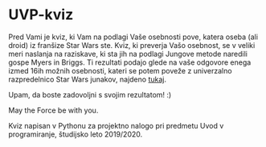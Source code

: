 # UVP-kviz
Pred Vami je  kviz, ki Vam na podlagi Vaše osebnosti pove, katera oseba (ali droid) iz franšize Star Wars ste. 
Kviz, ki preverja Vašo osebnost, se v veliki meri naslanja na raziskave, ki sta jih na podlagi Jungove metode naredili gospe Myers in Briggs. Ti rezultati podajo glede na vaše odgovore enega izmed 16ih možnih osebnosti, kateri se potem poveže z univerzalno razpredelnico Star Wars junakov, najdeno [tukaj](https://www.personalityclub.com/blog/star-wars-personality-chart/).

Upam, da boste zadovoljni s svojim rezultatom! :)

May the Force be with you.


Kviz napisan v Pythonu za projektno nalogo pri predmetu Uvod v programiranje, študijsko leto 2019/2020.
